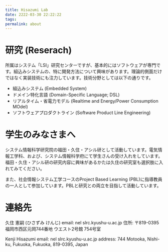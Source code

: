 ```yaml
---
title: Hisazumi Lab
date: 2222-03-30 22:22:22
tags:
permalink: about
---
```


# 研究 (Reserach)

所属はシステム「LSI」研究センターですが、基本的にはソフトウェアが専門です。組込みシステムの、特に開発方法について興味があります。理論的側面だけではなく実装技術にも注力しています。技術分野としては以下の通りです。

* 組込みシステム (Embedded System)
* ドメイン特化言語 (Domain-Specific Language; DSL)
* リアルタイム・省電力モデル (Realtime and Energy/Power Consumption MOdel)
* ソフトウェアプロダクトライン (Software Product Line Engineering)

# 学生のみなさまへ

システム情報科学研究院の福田・久住・アシル研として活動しています。電気情報工学科、および、システム情報科学府にて学生さんの受け入れをしています。福田・久住・アシル研の研究内容に興味があるかたは久住の研究室も選択肢に入れてみてください。

また、社会情報システム工学コースのProject Based Learning (PBL)に指導教員の一人として参加しています。PBLと研究との両立を目指して活動しています。

# 連絡先

久住 憲嗣 (ひさずみ けんじ)
email: nel slrc.kyushu-u.ac.jp
住所: 〒819-0395 福岡市西区元岡744番地 ウエスト2号館 754号室

Kenji Hisazumi
email: nel slrc.kyushu-u.ac.jp
address: 744 Motooka, Nishi-ku, Fukuoka, Fukuoka, 819-0395, Japan
